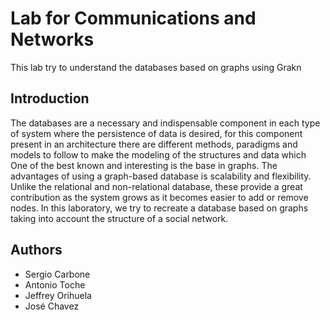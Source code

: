 # Lab for Communications and Networks

This lab try to understand the databases based on graphs using Grakn

## Introduction

The databases are a necessary and indispensable component in each type of system where the persistence of data is desired, for this component present in an architecture there are different methods, paradigms and models to follow to make the modeling of the structures and data which One of the best known and interesting is the base in graphs. The advantages of using a graph-based database is scalability and flexibility. Unlike the relational and non-relational database, these provide a great contribution as the system grows as it becomes easier to add or remove nodes. In this laboratory, we try to recreate a database based on graphs taking into account the structure of a social network.

## Authors

 - Sergio Carbone
 - Antonio Toche
 - Jeffrey Orihuela
 - José Chavez